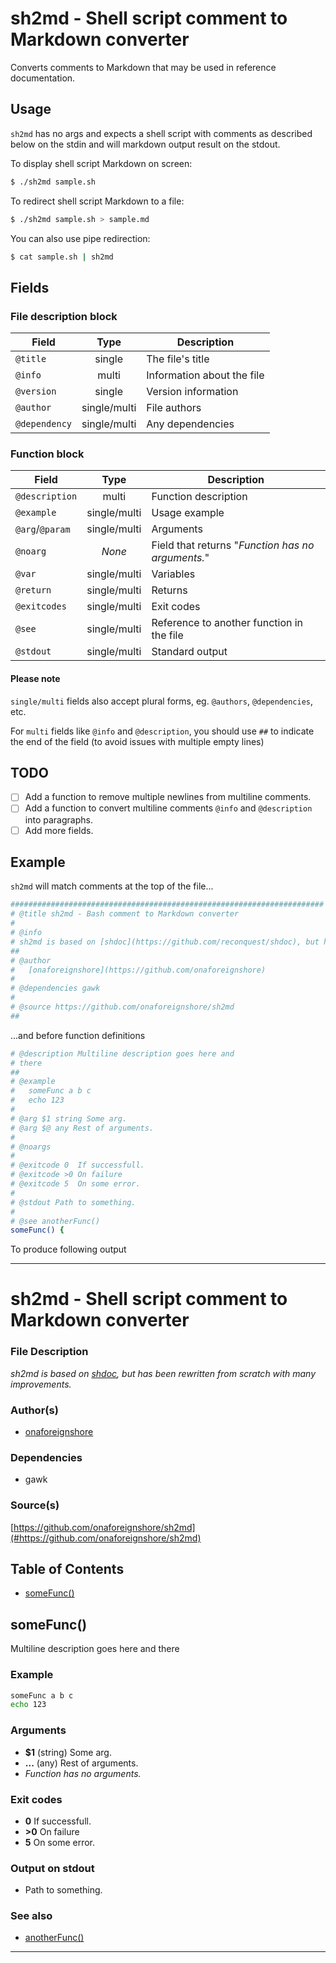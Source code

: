 # sh2md - Shell script comment to Markdown converter

Converts comments to Markdown that may be used in reference documentation.

## Usage

`sh2md` has no args and expects a shell script with comments as described below on the stdin and will markdown output result on the stdout.

To display shell script Markdown on screen:
```sh
$ ./sh2md sample.sh
```

To redirect shell script Markdown to a file:
```sh
$ ./sh2md sample.sh > sample.md
```

You can also use pipe redirection:
```sh
$ cat sample.sh | sh2md
```


## Fields

### File description block
| Field         | Type         | Description                 |
|---------------|:------------:|-----------------------------|
| `@title`      | single       | The file's title            |
| `@info`       | multi        | Information about the file  |
| `@version`    | single       | Version information         |
| `@author`     | single/multi | File authors                |
| `@dependency` | single/multi | Any dependencies            |

### Function block
| Field           | Type         | Description                               |
|-----------------|:------------:|-------------------------------------------|
| `@description`  | multi        | Function description                      |
| `@example`      | single/multi | Usage example                             |
| `@arg`/`@param` | single/multi | Arguments                                 |
| `@noarg`        | _None_       | Field that returns "_Function has no arguments._" |
| `@var`          | single/multi | Variables                                 |
| `@return`       | single/multi | Returns                                   |
| `@exitcodes`    | single/multi | Exit codes                                |
| `@see`          | single/multi | Reference to another function in the file |
| `@stdout`       | single/multi | Standard output                           |

#### Please note

`single/multi` fields also accept plural forms, eg. `@authors`, `@dependencies`, etc.

For `multi` fields like `@info` and `@description`, you should use `##` to indicate the end of the field (to avoid issues with multiple empty lines)

## TODO

- [ ] Add a function to remove multiple newlines from multiline comments.
- [ ] Add a function to convert multiline comments `@info` and `@description` into paragraphs.
- [ ] Add more fields.

## Example

`sh2md` will match comments at the top of the file...

```sh
######################################################################
# @title sh2md - Bash comment to Markdown converter
#
# @info
# sh2md is based on [shdoc](https://github.com/reconquest/shdoc), but has been rewritten from scratch with many improvements.
##
# @author
#   [onaforeignshore](https://github.com/onaforeignshore)
#
# @dependencies gawk
#
# @source https://github.com/onaforeignshore/sh2md
##
```

...and before function definitions

```sh
# @description Multiline description goes here and
# there
##
# @example
#   someFunc a b c
#   echo 123
#
# @arg $1 string Some arg.
# @arg $@ any Rest of arguments.
#
# @noargs
#
# @exitcode 0  If successfull.
# @exitcode >0 On failure
# @exitcode 5  On some error.
#
# @stdout Path to something.
#
# @see anotherFunc()
someFunc() {
```

To produce following output

---

# sh2md - Shell script comment to Markdown converter

### File Description

_sh2md is based on [shdoc](https://github.com/reconquest/shdoc), but has been rewritten from scratch with many improvements._

### Author(s)

- [onaforeignshore](https://github.com/onaforeignshore)

### Dependencies

- gawk

### Source(s)

[https://github.com/onaforeignshore/sh2md](#https://github.com/onaforeignshore/sh2md)

## Table of Contents

- [someFunc()](#someFunc)

## someFunc()
Multiline description goes here and
there

### Example

```bash
someFunc a b c
echo 123
```

### Arguments

- **$1** (string) Some arg.
- **...** (any) Rest of arguments.
- _Function has no arguments._

### Exit codes

- **0**  If successfull.
- **>0** On failure
- **5**  On some error.

### Output on stdout

- Path to something.

### See also

- [anotherFunc()](#anotherFunc())

---

